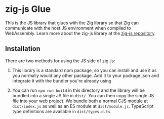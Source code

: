 # zig-js Glue

This is the JS library that glues with the Zig library so that Zig
can communicate with the host JS environment when compiled to WebAssembly.
Learn more about the zig-js library at the
[zig-js repository](https://github.com/mitchellh/zig-js).

## Installation

There are two methods for using the JS side of zig-js:

1. This library is a standard npm package, so you can install and use it
   as you normally would any other package. Add it to your package.json and
   integrate it with the bundler you're already using.

2. You can run `npm run build` in this directory and the library will be
   bundled into a single JS file in `dist/`. You can then copy the single JS
   file into your web project. We bundle both a normal CJS
   module at `dist/index.js` as well as an ES module at `dist/module.js`.
   TypeScript type definitions are available in `dist/types.d.ts`.

